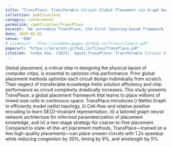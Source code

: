 ```yaml
---
title: "TransPlace: Transferable Circuit Global Placement via Graph Neural Network"
collection: publications
category: conferences
permalink: /publication/TransPlace
excerpt: 'We introduce TransPlace, the first learning-based framework for large-scale global placement.'
date: 2025-02-01
venue: 'KDD'
# slidesurl: 'http://academicpages.github.io/files/slides1.pdf'
paperurl: 'https://sorarain.github.io/files/TransPlace.pdf'
citation: 'Yunbo Hou. (2025). &quot;TransPlace: Transferable Circuit Global Placement via Graph Neural Network.&quot; <i>Toronto, Canada</i>.'
---
```


Global placement, a critical step in designing the physical layout of computer chips, is essential to optimize chip performance. Prior global placement methods optimize each circuit design individually from scratch. Their neglect of transferable knowledge limits solution efficiency and chip performance as circuit complexity drastically increases. This study presents TransPlace, a global placement framework that learns to place millions of mixed-size cells in continuous space. TransPlace introduces i) Netlist Graph to efficiently model netlist topology, ii) Cell-flow and relative position encoding to learn SE(2)-invariant representation, iii) a tailored graph neural network architecture for informed parameterization of placement knowledge, and iv) a two-stage strategy for coarse-to-fine placement. Compared to state-of-the-art placement methods, TransPlace—trained on a few high-quality placements—can place unseen circuits with 1.2x speedup while reducing congestion by 30%, timing by 9%, and wirelength by 5%.
